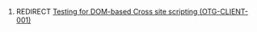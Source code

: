 1.  REDIRECT [Testing for DOM-based Cross site scripting
    (OTG-CLIENT-001)](Testing_for_DOM-based_Cross_site_scripting_\(OTG-CLIENT-001\) "wikilink")